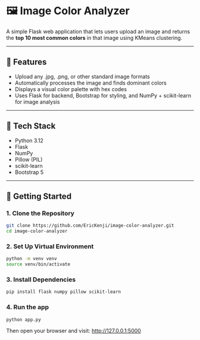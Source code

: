 # 🖼️ Image Color Analyzer

A simple Flask web application that lets users upload an image and returns the **top 10 most common colors** in that image using KMeans clustering.

---

## 📸 Features

- Upload any .jpg, .png, or other standard image formats
- Automatically processes the image and finds dominant colors
- Displays a visual color palette with hex codes
- Uses Flask for backend, Bootstrap for styling, and NumPy + scikit-learn for image analysis

---

## 🧰 Tech Stack

- Python 3.12
- Flask
- NumPy
- Pillow (PIL)
- scikit-learn
- Bootstrap 5

---

## 🚀 Getting Started

### 1. Clone the Repository

```bash
git clone https://github.com/EricKenji/image-color-analyzer.git
cd image-color-analyzer
```

### 2. Set Up Virtual Environment
```bash
python -m venv venv
source venv/bin/activate  
```

### 3. Install Dependencies
```bash
pip install flask numpy pillow scikit-learn
```

### 4. Run the app
```bash
python app.py
```

Then open your browser and visit:
http://127.0.0.1:5000